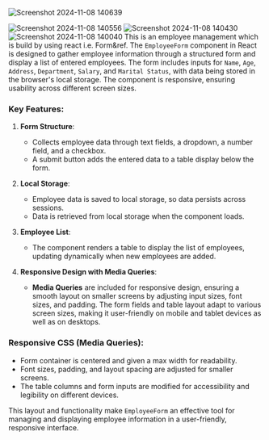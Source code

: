![Screenshot 2024-11-08 140639](https://github.com/user-attachments/assets/8abdff6d-5b62-4767-af3d-d805dfe5db50)

![Screenshot 2024-11-08 140556](https://github.com/user-attachments/assets/9a344057-010e-416b-90a1-411c85302e74)
![Screenshot 2024-11-08 140430](https://github.com/user-attachments/assets/4c2c6297-4229-41c1-bb89-84ace6725410)
![Screenshot 2024-11-08 140040](https://github.com/user-attachments/assets/779e44cf-ba00-40b8-97c5-27078dadfc58)
This is an employee management which is build by using react i.e. Form&ref.
The `EmployeeForm` component in React is designed to gather employee information through a structured form and display a list of entered employees. The form includes inputs for `Name`, `Age`, `Address`, `Department`, `Salary`, and `Marital Status`, with data being stored in the browser's local storage. The component is responsive, ensuring usability across different screen sizes.

### Key Features:

1. **Form Structure**:
   - Collects employee data through text fields, a dropdown, a number field, and a checkbox.
   - A submit button adds the entered data to a table display below the form.

2. **Local Storage**:
   - Employee data is saved to local storage, so data persists across sessions.
   - Data is retrieved from local storage when the component loads.

3. **Employee List**:
   - The component renders a table to display the list of employees, updating dynamically when new employees are added.

4. **Responsive Design with Media Queries**:
   - **Media Queries** are included for responsive design, ensuring a smooth layout on smaller screens by adjusting input sizes, font sizes, and padding. The form fields and table layout adapt to various screen sizes, making it user-friendly on mobile and tablet devices as well as on desktops.

### Responsive CSS (Media Queries):
- Form container is centered and given a max width for readability.
- Font sizes, padding, and layout spacing are adjusted for smaller screens.
- The table columns and form inputs are modified for accessibility and legibility on different devices.

This layout and functionality make `EmployeeForm` an effective tool for managing and displaying employee information in a user-friendly, responsive interface.

